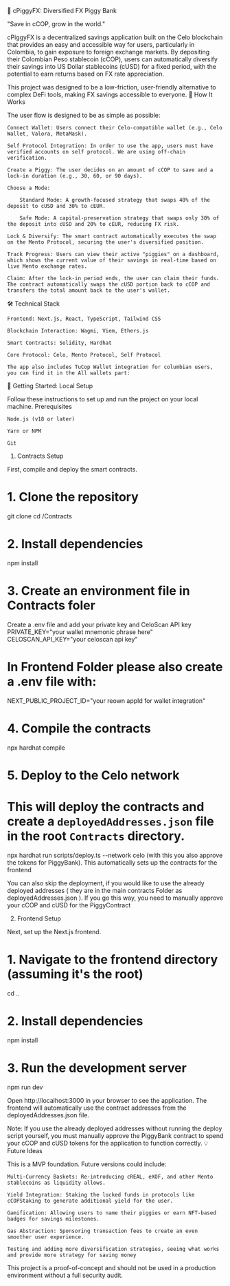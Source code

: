 🐷 cPiggyFX: Diversified FX Piggy Bank

"Save in cCOP, grow in the world."

cPiggyFX is a decentralized savings application built on the Celo blockchain that provides an easy and accessible way for users, particularly in Colombia, to gain exposure to foreign exchange markets. By depositing their Colombian Peso stablecoin (cCOP), users can automatically diversify their savings into US Dollar stablecoins (cUSD) for a fixed period, with the potential to earn returns based on FX rate appreciation.

This project was designed to be a low-friction, user-friendly alternative to complex DeFi tools, making FX savings accessible to everyone.
🚀 How It Works

The user flow is designed to be as simple as possible:

    Connect Wallet: Users connect their Celo-compatible wallet (e.g., Celo Wallet, Valora, MetaMask).

    Self Protocol Integration: In order to use the app, users must have verified accounts on self protocol. We are using off-chain verification.

    Create a Piggy: The user decides on an amount of cCOP to save and a lock-in duration (e.g., 30, 60, or 90 days).

    Choose a Mode:

        Standard Mode: A growth-focused strategy that swaps 40% of the deposit to cUSD and 30% to cEUR.

        Safe Mode: A capital-preservation strategy that swaps only 30% of the deposit into cUSD and 20% to cEUR, reducing FX risk.

    Lock & Diversify: The smart contract automatically executes the swap on the Mento Protocol, securing the user's diversified position.

    Track Progress: Users can view their active "piggies" on a dashboard, which shows the current value of their savings in real-time based on live Mento exchange rates.

    Claim: After the lock-in period ends, the user can claim their funds. The contract automatically swaps the cUSD portion back to cCOP and transfers the total amount back to the user's wallet.

🛠️ Technical Stack

    Frontend: Next.js, React, TypeScript, Tailwind CSS

    Blockchain Interaction: Wagmi, Viem, Ethers.js

    Smart Contracts: Solidity, Hardhat

    Core Protocol: Celo, Mento Protocol, Self Protocol

    The app also includes TuCop Wallet integration for columbian users, you can find it in the All wallets part:

🏁 Getting Started: Local Setup

Follow these instructions to set up and run the project on your local machine.
Prerequisites

    Node.js (v18 or later)

    Yarn or NPM

    Git

1. Contracts Setup

First, compile and deploy the smart contracts.

# 1. Clone the repository
git clone <your-repo-url>
cd <your-repo-folder>/Contracts

# 2. Install dependencies
npm install

# 3. Create an environment file in Contracts foler
 Create a .env file and add your private key and CeloScan API key
 PRIVATE_KEY="your wallet mnemonic phrase here"
 CELOSCAN_API_KEY="your celoscan api key"

# In Frontend Folder please also create a .env file with:
 NEXT_PUBLIC_PROJECT_ID="your reown appId for wallet integration"

# 4. Compile the contracts
npx hardhat compile

# 5. Deploy to the Celo network
# This will deploy the contracts and create a `deployedAddresses.json` file in the root `Contracts` directory.
npx hardhat run scripts/deploy.ts --network celo (with this you also approve the tokens for PiggyBank). This automatically sets up the contracts for the frontend

You can also skip the deployment, if you would like to use the already deployed addresses ( they are in the main contracts Folder as deployedAddresses.json ). If you go this way, you need to manually approve your cCOP and cUSD for the PiggyContract

2. Frontend Setup

Next, set up the Next.js frontend.

# 1. Navigate to the frontend directory (assuming it's the root)
cd .. 

# 2. Install dependencies
npm install

# 3. Run the development server
npm run dev

Open http://localhost:3000 in your browser to see the application. The frontend will automatically use the contract addresses from the deployedAddresses.json file.

Note: If you use the already deployed addresses without running the deploy script yourself, you must manually approve the PiggyBank contract to spend your cCOP and cUSD tokens for the application to function correctly.
💡 Future Ideas

This  is a MVP foundation. Future versions could include:

    Multi-Currency Baskets: Re-introducing cREAL, eXOF, and other Mento stablecoins as liquidity allows.

    Yield Integration: Staking the locked funds in protocols like cCOPStaking to generate additional yield for the user.

    Gamification: Allowing users to name their piggies or earn NFT-based badges for savings milestones.

    Gas Abstraction: Sponsoring transaction fees to create an even smoother user experience.

    Testing and adding more diversification strategies, seeing what works and provide more strategy for saving money

This project is a proof-of-concept and should not be used in a production environment without a full security audit.
